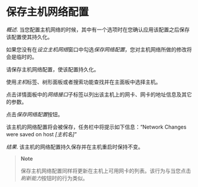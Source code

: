# 保存主机网络配置

*概述*.
当您配置主机网络的时候，其中有一个选项时在您确认应用该配置之后保存该配置使其持久化。

如果您没有在*设立主机网络*窗口中勾选*保存网络配置*，您对主机网络所做的修改将会是临时的。

请保存主机网络配置，使该配置持久化。

使用*主机*标签、树形面板或者搜索功能查找并在主面板中选择主机。

点击详情面板中的*网络接口*子标签以列出该主机上的网卡、网卡的地址信息及其它的参数。

点击*保存网络配置*按钮。

该主机的网络配置将会被保存，任务栏中将提示如下信息：“Network Changes
were saved on host *[主机名]*”

*结果*.
该主机的网络配置持久保存并在主机重启时保持不变。

> **Note**
>
> 保存主机网络配置同样将更新在主机上可用网卡的列表。该行为与当您点击*刷新能力*按钮时的行为类似。
